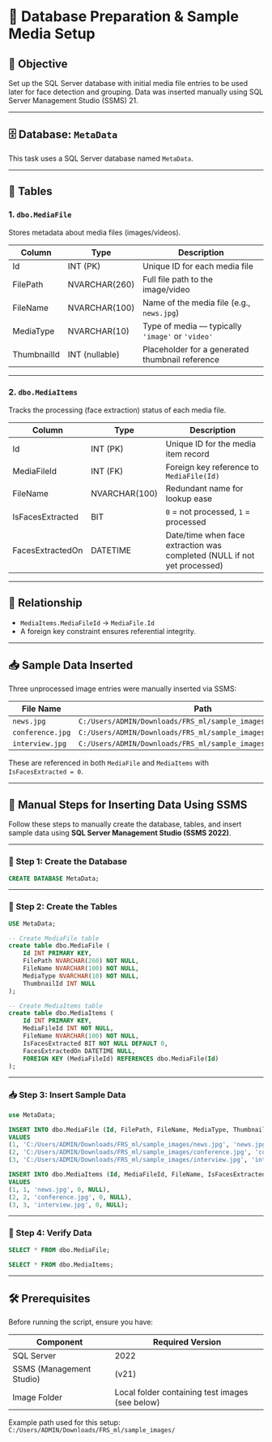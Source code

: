 # 🧠 Database Preparation & Sample Media Setup

## 📌 Objective

Set up the SQL Server database with initial media file entries to be used later for face detection and grouping. Data was inserted manually using SQL Server Management Studio (SSMS) 21.

---

## 🗄️ Database: `MetaData`

This task uses a SQL Server database named `MetaData`.

---

## 📁 Tables

### 1. `dbo.MediaFile`

Stores metadata about media files (images/videos).

| Column       | Type           | Description                                      |
|--------------|----------------|--------------------------------------------------|
| Id           | INT (PK)       | Unique ID for each media file                   |
| FilePath     | NVARCHAR(260)  | Full file path to the image/video               |
| FileName     | NVARCHAR(100)  | Name of the media file (e.g., `news.jpg`)       |
| MediaType    | NVARCHAR(10)   | Type of media — typically `'image'` or `'video'`|
| ThumbnailId  | INT (nullable) | Placeholder for a generated thumbnail reference |

---

### 2. `dbo.MediaItems`

Tracks the processing (face extraction) status of each media file.

| Column            | Type           | Description                                                                 |
|-------------------|----------------|-----------------------------------------------------------------------------|
| Id                | INT (PK)       | Unique ID for the media item record                                        |
| MediaFileId       | INT (FK)       | Foreign key reference to `MediaFile(Id)`                                   |
| FileName          | NVARCHAR(100)  | Redundant name for lookup ease                                             |
| IsFacesExtracted  | BIT            | `0` = not processed, `1` = processed                                        |
| FacesExtractedOn  | DATETIME       | Date/time when face extraction was completed (NULL if not yet processed)   |

---

## 🔗 Relationship

- `MediaItems.MediaFileId` → `MediaFile.Id`
- A foreign key constraint ensures referential integrity.

---

## 📥 Sample Data Inserted

Three unprocessed image entries were manually inserted via SSMS:

| File Name         | Path                                                                 |
|-------------------|----------------------------------------------------------------------|
| `news.jpg`        | `C:/Users/ADMIN/Downloads/FRS_ml/sample_images/news.jpg`            |
| `conference.jpg`  | `C:/Users/ADMIN/Downloads/FRS_ml/sample_images/conference.jpg`      |
| `interview.jpg`   | `C:/Users/ADMIN/Downloads/FRS_ml/sample_images/interview.jpg`       |

These are referenced in both `MediaFile` and `MediaItems` with `IsFacesExtracted = 0`.

---

## 🧾 Manual Steps for Inserting Data Using SSMS

Follow these steps to manually create the database, tables, and insert sample data using **SQL Server Management Studio (SSMS 2022)**.

---

### 🔧 Step 1: Create the Database

```sql
CREATE DATABASE MetaData;
```

---

### 🧱 Step 2: Create the Tables

```sql
USE MetaData;

-- Create MediaFile table
create table dbo.MediaFile (
    Id INT PRIMARY KEY,
    FilePath NVARCHAR(260) NOT NULL,
    FileName NVARCHAR(100) NOT NULL,
    MediaType NVARCHAR(10) NOT NULL,
    ThumbnailId INT NULL 
);

-- Create MediaItems table
create table dbo.MediaItems (
    Id INT PRIMARY KEY,
    MediaFileId INT NOT NULL,
    FileName NVARCHAR(100) NOT NULL,
    IsFacesExtracted BIT NOT NULL DEFAULT 0,
    FacesExtractedOn DATETIME NULL,
    FOREIGN KEY (MediaFileId) REFERENCES dbo.MediaFile(Id)
);
```

---

### 📥 Step 3: Insert Sample Data

```sql
use MetaData;

INSERT INTO dbo.MediaFile (Id, FilePath, FileName, MediaType, ThumbnailId)
VALUES 
(1, 'C:/Users/ADMIN/Downloads/FRS_ml/sample_images/news.jpg', 'news.jpg', 'image', NULL),
(2, 'C:/Users/ADMIN/Downloads/FRS_ml/sample_images/conference.jpg', 'conference.jpg', 'image', NULL),
(3, 'C:/Users/ADMIN/Downloads/FRS_ml/sample_images/interview.jpg', 'interview.jpg', 'image', NULL);

INSERT INTO dbo.MediaItems (Id, MediaFileId, FileName, IsFacesExtracted, FacesExtractedOn)
VALUES 
(1, 1, 'news.jpg', 0, NULL),
(2, 2, 'conference.jpg', 0, NULL),
(3, 3, 'interview.jpg', 0, NULL);
```

---

### 🔎 Step 4: Verify Data
```sql
SELECT * FROM dbo.MediaFile;
```

```sql
SELECT * FROM dbo.MediaItems;
```
---
## 🛠️ Prerequisites

Before running the script, ensure you have:

| Component           | Required Version |
|---------------------|------------------|
| SQL Server          | 2022    |
| SSMS (Management Studio) | (v21)       |
| Image Folder        | Local folder containing test images (see below) |

Example path used for this setup:
`C:/Users/ADMIN/Downloads/FRS_ml/sample_images/`
